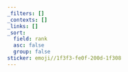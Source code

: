 ```yaml
---
_filters: []
_contexts: []
_links: []
_sort:
  field: rank
  asc: false
  group: false
sticker: emoji//1f3f3-fe0f-200d-1f308
---
```

